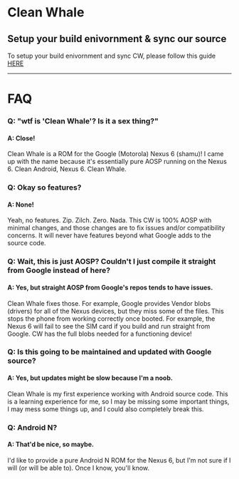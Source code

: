 # Clean Whale #

## Setup your build enivornment & sync our source ##

To setup your build enivornment and sync CW, please follow this guide [HERE](https://raw.githubusercontent.com/CleanWhale/android/master/Docs/how_to_set_up_build_environment.txt)

---

# FAQ #

### Q: "wtf is 'Clean Whale'? Is it a sex thing?" ###

#### A: Close! ####

Clean Whale is a ROM for the Google (Motorola) Nexus 6 (shamu)! I came up with the name because it's essentially pure AOSP running on the Nexus 6. Clean Android, Nexus 6. Clean Whale.

### Q: Okay so features? ###

#### A: None! ####

Yeah, no features. Zip. Zilch. Zero. Nada. This CW is 100% AOSP with minimal changes, and those changes are to fix issues and/or compatibility concerns. It will never have features beyond what Google adds to the source code.

### Q: Wait, this is just AOSP? Couldn't I just compile it straight from Google instead of here? ###

#### A: Yes, but straight AOSP from Google's repos tends to have issues. ####

Clean Whale fixes those. For example, Google provides Vendor blobs (drivers) for all of the Nexus devices, but they miss some of the files. This stops the phone from working correctly once booted. For example, the Nexus 6 will fail to see the SIM card if you build and run straight from Google. CW has the full blobs needed for a functioning device!

### Q: Is this going to be maintained and updated with Google source? ###

#### A: Yes, but updates might be slow because I'm a noob. ####

Clean Whale is my first experience working with Android source code. This is a learning experience for me, so I may be missing some important things, I may mess some things up, and I could also completely break this.

### Q: Android N? ###

#### A: That'd be nice, so maybe. ####

I'd like to provide a pure Android N ROM for the Nexus 6, but I'm not sure if I will (or will be able to). Once I know, you'll know.
